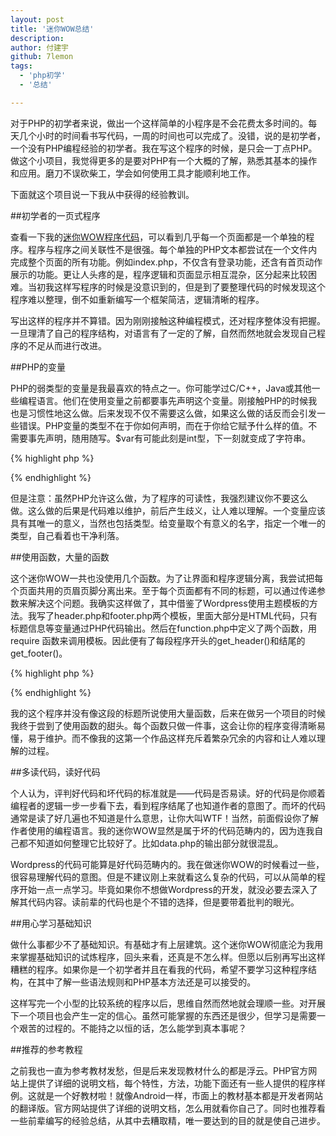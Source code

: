 ```yaml
---
layout: post
title: '迷你WOW总结'
description:
author: 付建宇
github: 7lemon
tags:
  - 'php初学'
  - '总结'

---
```


对于PHP的初学者来说，做出一个这样简单的小程序是不会花费太多时间的。每天几个小时的时间看书写代码，一周的时间也可以完成了。没错，说的是初学者，一个没有PHP编程经验的初学者。我在写这个程序的时候，是只会一丁点PHP。做这个小项目，我觉得更多的是要对PHP有一个大概的了解，熟悉其基本的操作和应用。磨刀不误砍柴工，学会如何使用工具才能顺利地工作。

下面就这个项目说一下我从中获得的经验教训。

##初学者的一页式程序

查看一下我的<a href="https://github.com/7lemon/Web-Dev-Toys" target="_blank">迷你WOW程序代码</a>，可以看到几乎每一个页面都是一个单独的程序。程序与程序之间关联性不是很强。每个单独的PHP文本都尝试在一个文件内完成整个页面的所有功能。例如index.php，不仅含有登录功能，还含有首页动作展示的功能。更让人头疼的是，程序逻辑和页面显示相互混杂，区分起来比较困难。当初我这样写程序的时候是没意识到的，但是到了要整理代码的时候发现这个程序难以整理，倒不如重新编写一个框架简洁，逻辑清晰的程序。

写出这样的程序并不算错。因为刚刚接触这种编程模式，还对程序整体没有把握。一旦理清了自己的程序结构，对语言有了一定的了解，自然而然地就会发现自己程序的不足从而进行改进。

##PHP的变量

PHP的弱类型的变量是我最喜欢的特点之一。你可能学过C/C++，Java或其他一些编程语言。他们在使用变量之前都要事先声明这个变量。刚接触PHP的时候我也是习惯性地这么做。后来发现不仅不需要这么做，如果这么做的话反而会引发一些错误。PHP变量的类型不在于你如何声明，而在于你给它赋予什么样的值。不需要事先声明，随用随写。$var有可能此刻是int型，下一刻就变成了字符串。

{% highlight php %}
<?php
$key = 1;
// do something
$key = 'Oh, it\'s a secret';
// do something else
?>
{% endhighlight %}

但是注意：虽然PHP允许这么做，为了程序的可读性，我强烈建议你不要这么做。这么做的后果是代码难以维护，前后产生歧义，让人难以理解。一个变量应该具有其唯一的意义，当然也包括类型。给变量取个有意义的名字，指定一个唯一的类型，自己看着也干净利落。

##使用函数，大量的函数

这个迷你WOW一共也没使用几个函数。为了让界面和程序逻辑分离，我尝试把每个页面共用的页眉页脚分离出来。至于每个页面都有不同的标题，可以通过传递参数来解决这个问题。我确实这样做了，其中借鉴了Wordpress使用主题模板的方法。我写了header.php和footer.php两个模板，里面大部分是HTML代码，只有标题信息等变量通过PHP代码输出。然后在function.php中定义了两个函数，用require 函数来调用模板。因此便有了每段程序开头的get_header()和结尾的get_footer()。

{% highlight php %}
<?php
get_header($headerData);
// do something
get_footer();
?>
{% endhighlight %}

我的这个程序并没有像这段的标题所说使用大量函数，后来在做另一个项目的时候我终于尝到了使用函数的甜头。每个函数只做一件事，这会让你的程序变得清晰易懂，易于维护。而不像我的这第一个作品这样充斥着繁杂冗余的内容和让人难以理解的过程。

##多读代码，读好代码

个人认为，评判好代码和坏代码的标准就是——代码是否易读。好的代码是你顺着编程者的逻辑一步一步看下去，看到程序结尾了也知道作者的意图了。而坏的代码通常是读了好几遍也不知道是什么意思，让你大叫WTF！当然，前面假设你了解作者使用的编程语言。我的迷你WOW显然是属于坏的代码范畴内的，因为连我自己都不知道如何整理它比较好了。比如data.php的输出部分就很混乱。

Wordpress的代码可能算是好代码范畴内的。我在做迷你WOW的时候看过一些，很容易理解代码的意图。但是不建议刚上来就看这么复杂的代码，可以从简单的程序开始一点一点学习。毕竟如果你不想做Wordpress的开发，就没必要去深入了解其代码内容。读前辈的代码也是个不错的选择，但是要带着批判的眼光。

##用心学习基础知识

做什么事都少不了基础知识。有基础才有上层建筑。这个迷你WOW彻底沦为我用来掌握基础知识的试炼程序，回头来看，还真是不怎么样。但愿以后别再写出这样糟糕的程序。如果你是一个初学者并且在看我的代码，希望不要学习这种程序结构，在其中了解一些语法规则和PHP基本方法还是可以接受的。

这样写完一个小型的比较系统的程序以后，思维自然而然地就会理顺一些。对开展下一个项目也会产生一定的信心。虽然可能掌握的东西还是很少，但学习是需要一个艰苦的过程的。不能持之以恒的话，怎么能学到真本事呢？

##推荐的参考教程

之前我也一直为参考教材发愁，但是后来发现教材什么的都是浮云。PHP官方网站上提供了详细的说明文档，每个特性，方法，功能下面还有一些人提供的程序样例。这就是一个好教材啦！就像Android一样，市面上的教材基本都是开发者网站的翻译版。官方网站提供了详细的说明文档，怎么用就看你自己了。同时也推荐看一些前辈编写的经验总结，从其中去糟取精，唯一要达到的目的就是使自己进步。
